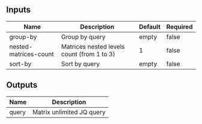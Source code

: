 <!-- markdownlint-disable -->

## Inputs

| Name | Description | Default | Required |
|------|-------------|---------|----------|
| group-by | Group by query | empty | false |
| nested-matrices-count | Matrices nested levels count (from 1 to 3) | 1 | false |
| sort-by | Sort by query | empty | false |


## Outputs

| Name | Description |
|------|-------------|
| query | Matrix unlimited JQ query |
<!-- markdownlint-restore -->
